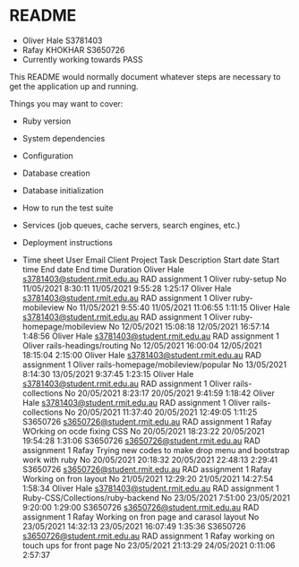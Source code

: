 # README

* Oliver Hale S3781403
* Rafay KHOKHAR S3650726 
* Currently working towards PASS

This README would normally document whatever steps are necessary to get the
application up and running.

Things you may want to cover:

* Ruby version

* System dependencies

* Configuration

* Database creation

* Database initialization

* How to run the test suite

* Services (job queues, cache servers, search engines, etc.)

* Deployment instructions

* Time sheet
User	Email	Client	Project	Task	Description     	                              Start date   Start time  End date End time Duration
Oliver Hale	s3781403@student.rmit.edu.au		RAD assignment 1	Oliver	ruby-setup	No	11/05/2021	8:30:11	11/05/2021	9:55:28	1:25:17
Oliver Hale	s3781403@student.rmit.edu.au		RAD assignment 1	Oliver	ruby-mobileview	No	11/05/2021	9:55:40	11/05/2021	11:06:55	1:11:15
Oliver Hale	s3781403@student.rmit.edu.au		RAD assignment 1	Oliver	ruby-homepage/mobileview	No	12/05/2021	15:08:18	12/05/2021	16:57:14	1:48:56
Oliver Hale	s3781403@student.rmit.edu.au		RAD assignment 1	Oliver	rails-headings/routing	No	12/05/2021	16:00:04	12/05/2021	18:15:04	2:15:00
Oliver Hale	s3781403@student.rmit.edu.au		RAD assignment 1	Oliver	rails-homepage/mobileview/popular	No	13/05/2021	8:14:30	13/05/2021	9:37:45	1:23:15
Oliver Hale	s3781403@student.rmit.edu.au		RAD assignment 1	Oliver	rails-collections	No	20/05/2021	8:23:17	20/05/2021	9:41:59	1:18:42
Oliver Hale	s3781403@student.rmit.edu.au		RAD assignment 1	Oliver	rails-collections	No	20/05/2021	11:37:40	20/05/2021	12:49:05	1:11:25
S3650726	s3650726@student.rmit.edu.au		RAD assignment 1	Rafay	WOrking on ocde fixing CSS	No	20/05/2021	18:23:22	20/05/2021	19:54:28	1:31:06
S3650726	s3650726@student.rmit.edu.au		RAD assignment 1	Rafay	Trying new codes to make drop menu and bootstrap work with ruby	No	20/05/2021	20:18:32	20/05/2021	22:48:13	2:29:41
S3650726	s3650726@student.rmit.edu.au		RAD assignment 1	Rafay	Working on fron layout 	No	21/05/2021	12:29:20	21/05/2021	14:27:54	1:58:34
Oliver Hale	s3781403@student.rmit.edu.au		RAD assignment 1		Ruby-CSS/Collections/ruby-backend	No	23/05/2021	7:51:00	23/05/2021	9:20:00	1:29:00
S3650726	s3650726@student.rmit.edu.au		RAD assignment 1	Rafay	Working on fron page and carasol layout 	No	23/05/2021	14:32:13	23/05/2021	16:07:49	1:35:36
S3650726	s3650726@student.rmit.edu.au		RAD assignment 1	Rafay	working on touch ups for front page 	No	23/05/2021	21:13:29	24/05/2021	0:11:06	2:57:37


